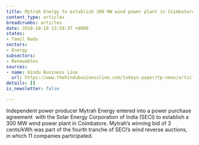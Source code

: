 ```yaml
---
title: Mytrah Energy to establish 300 MW wind power plant in Coimbatore, Tamil Nadu
content_type: articles
breadcrumbs: articles
date: 2018-10-10 13:59:37 +0000
states:
- Tamil Nadu
sectors:
- Energy
subsectors:
- Renewables
sources:
- name: Hindu Business Line
  url: https://www.thehindubusinessline.com/todays-paper/tp-news/article24973138.ece
details: []
is_newsletter: false

---
```

Independent power producer Mytrah Energy entered into a power purchase agreement  with the Solar Energy Corporation of India (SECI) to establish a 300 MW wind power plant in Coimbatore. Mytrah’s winning bid of 3 cents/kWh was part of the fourth tranche of SECI’s wind reverse auctions, in which 11 companies participated. 

